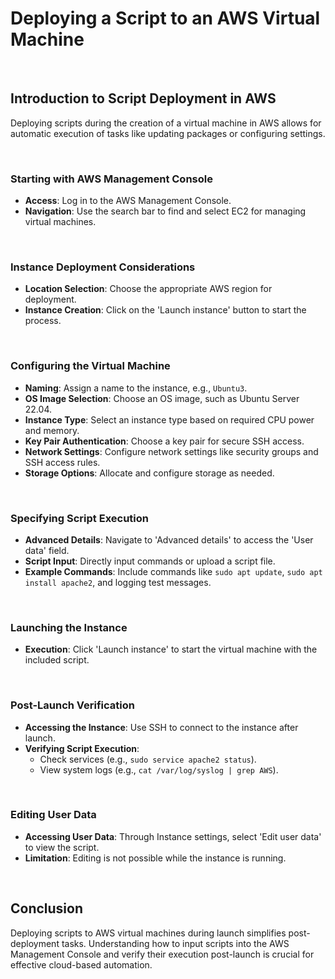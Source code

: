 # Deploying a Script to an AWS Virtual Machine

<br>

## Introduction to Script Deployment in AWS

Deploying scripts during the creation of a virtual machine in AWS allows for automatic execution of tasks like updating packages or configuring settings.

<br>

### Starting with AWS Management Console

- **Access**: Log in to the AWS Management Console.
- **Navigation**: Use the search bar to find and select EC2 for managing virtual machines.

<br>

### Instance Deployment Considerations

- **Location Selection**: Choose the appropriate AWS region for deployment.
- **Instance Creation**: Click on the 'Launch instance' button to start the process.

<br>

### Configuring the Virtual Machine

- **Naming**: Assign a name to the instance, e.g., `Ubuntu3`.
- **OS Image Selection**: Choose an OS image, such as Ubuntu Server 22.04.
- **Instance Type**: Select an instance type based on required CPU power and memory.
- **Key Pair Authentication**: Choose a key pair for secure SSH access.
- **Network Settings**: Configure network settings like security groups and SSH access rules.
- **Storage Options**: Allocate and configure storage as needed.

<br>

### Specifying Script Execution

- **Advanced Details**: Navigate to 'Advanced details' to access the 'User data' field.
- **Script Input**: Directly input commands or upload a script file.
- **Example Commands**: Include commands like `sudo apt update`, `sudo apt install apache2`, and logging test messages.

<br>

### Launching the Instance

- **Execution**: Click 'Launch instance' to start the virtual machine with the included script.

<br>

### Post-Launch Verification

- **Accessing the Instance**: Use SSH to connect to the instance after launch.
- **Verifying Script Execution**:
  - Check services (e.g., `sudo service apache2 status`).
  - View system logs (e.g., `cat /var/log/syslog | grep AWS`).

<br>

### Editing User Data

- **Accessing User Data**: Through Instance settings, select 'Edit user data' to view the script.
- **Limitation**: Editing is not possible while the instance is running.

<br>

## Conclusion

Deploying scripts to AWS virtual machines during launch simplifies post-deployment tasks. Understanding how to input scripts into the AWS Management Console and verify their execution post-launch is crucial for effective cloud-based automation.
